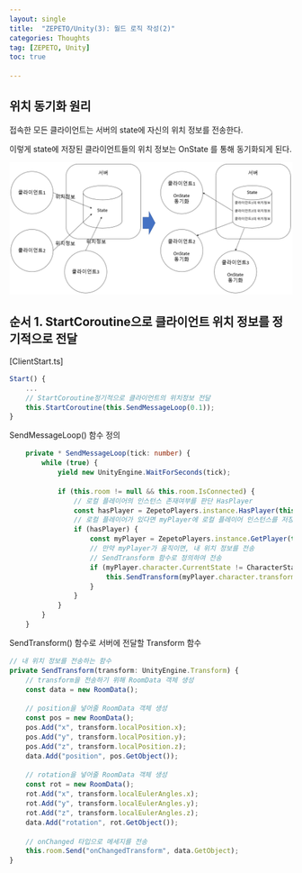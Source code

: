 ```yaml
---
layout: single
title:  "ZEPETO/Unity(3): 월드 로직 작성(2)"
categories: Thoughts
tag: [ZEPETO, Unity]
toc: true 

---
```


## 위치 동기화 원리
접속한 모든 클라이언트는 서버의 state에 자신의 위치 정보를 전송한다. 

이렇게 state에 저장된 클라이언트들의 위치 정보는 OnState 를 통해 동기화되게 된다. 

![image-20220715233839896](/assets/img/image-20220715233839896.png)



## 순서 1. StartCoroutine으로 클라이언트 위치 정보를 정기적으로 전달

[ClientStart.ts]

```typescript
Start() {
	...
	// StartCoroutine정기적으로 클라이언트의 위치정보 전달
	this.StartCoroutine(this.SendMessageLoop(0.1));
}
```



SendMessageLoop() 함수 정의

```typescript
    private * SendMessageLoop(tick: number) {
        while (true) {
            yield new UnityEngine.WaitForSeconds(tick);

            if (this.room != null && this.room.IsConnected) {
                // 로컬 플레이어의 인스턴스 존재여부를 판단 HasPlayer
                const hasPlayer = ZepetoPlayers.instance.HasPlayer(this.room.SessionId);
                // 로컬 플레이어가 있다면 myPlayer에 로컬 플레이어 인스턴스를 저장
                if (hasPlayer) {
                    const myPlayer = ZepetoPlayers.instance.GetPlayer(this.room.SessionId);
                    // 만약 myPlayer가 움직이면, 내 위치 정보를 전송
                    // SendTransform 함수로 정의하여 전송
                    if (myPlayer.character.CurrentState != CharacterState.Idle) {
                        this.SendTransform(myPlayer.character.transform);
                    }
                }
            }
        }
    }
```



SendTransform() 함수로 서버에 전달할 Transform 함수

```typescript
// 내 위치 정보를 전송하는 함수
private SendTransform(transform: UnityEngine.Transform) {
    // transform을 전송하기 위해 RoomData 객체 생성
    const data = new RoomData();

    // position을 넣어줄 RoomData 객체 생성
    const pos = new RoomData();
    pos.Add("x", transform.localPosition.x);
    pos.Add("y", transform.localPosition.y);
    pos.Add("z", transform.localPosition.z);
    data.Add("position", pos.GetObject());

    // rotation을 넣어줄 RoomData 객체 생성
    const rot = new RoomData();
    rot.Add("x", transform.localEulerAngles.x);
    rot.Add("y", transform.localEulerAngles.y);
    rot.Add("z", transform.localEulerAngles.z);
    data.Add("rotation", rot.GetObject());

    // onChanged 타입으로 메세지를 전송
    this.room.Send("onChangedTransform", data.GetObject);
}
```
